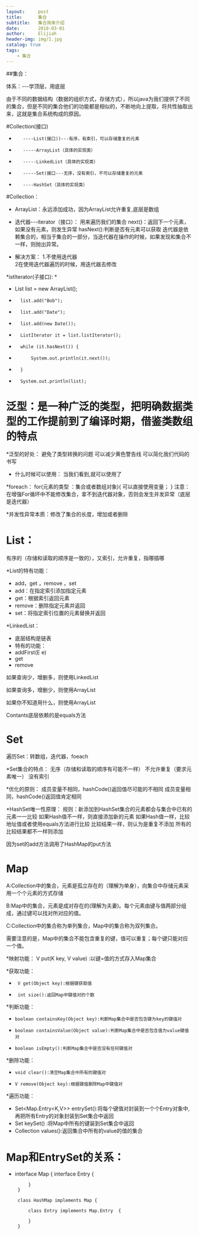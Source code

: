 ```yaml
---
layout:     post                    
title:      集合             
subtitle:   集合简单介绍
date:       2018-03-01             
author:     Elijiah                    
header-img: img/1.jpg   
catalog: true                       
tags:                               
    - 集合
---
```

##集合：

体系：---学顶层，用底层

由于不同的数据结构（数据的组织方式，存储方式），所以java为我们提供了不同的集合，但是不同的集合他们的功能都是相似的，不断地向上提取，将共性抽取出来，这就是集合系统构成的原因。

#Collection(接口)

*        ----List(接口))---有序，有索引，可以存储重复的元素
*        -----ArrayList（具体的实现类）
*        -----LinkedList（具体的实现类）
   
*        -----Set(接口---无序，没有索引，不可以存储重复的元素
*        ----HashSet（具体的实现类）

#Collection：

*   ArrayList：永远添加成功，因为ArrayList允许重复,底层是数组

*   迭代器---iterator（接口）：
用来遍历我们的集合
next()：返回下一个元素，如果没有元素，则发生异常
hasNext():判断是否有元素可以获取
迭代器是依赖集合的，相当于集合的一部分，当迭代器在操作的时候，如果发现和集合不一样，则抛出异常。

*   解决方案：
1.不使用迭代器  
2在使用迭代器遍历的时候，用迭代器去修改

*istIterator(子接口):
* 
*  List list = new ArrayList();
*  		list.add("Bob");
*  		list.add("Date");
*  		list.add(new Date());
*  		ListIterator it = list.listIterator();
*  		while (it.hasNext()) {
*  			System.out.println(it.next());
*  		}
*  		System.out.println(list);

#   泛型：是一种广泛的类型，把明确数据类型的工作提前到了编译时期，借鉴类数组的特点

*泛型的好处：
避免了类型转换的问题
可以减少黄色警告线
可以简化我们代码的书写

* 什么时候可以使用：
当我们看到<E>,就可以使用了

*foreach：
for(元素的类型 ：集合或者数组对象){
可以直接使用变量；
}
注意：在增强For循环中不能修改集合，拿不到迭代器对象，否则会发生并发异常（底层是迭代器）

*并发性异常本质：修改了集合的长度，增加或者删除

#  List：

有序的（存储和读取的顺序是一致的），又索引，允许重复，指哪插哪

*List的特有功能：

* add，get ，remove ，set
* add：在指定索引添加指定元素
* get：根据索引返回元素
* remove：删除指定元素并返回
* set：将指定索引位置的元素替换并返回

*LinkedList：

*  底层结构是链表
*  特有的功能：
*  addFirst(E e)
*  get
*  remove


如果查询少，增删多，则使用LinkedList

如果查询多，增删少，则使用ArrayList

如果你不知道用什么，则使用ArrayList

Contants底层依赖的是equals方法

# Set

遍历Set：转数组，迭代器，foeach

*Set集合的特点：
无序（存储和读取的顺序有可能不一样）
不允许重复（要求元素唯一）
没有索引

*优化的原则：
成员变量不相同，hashCode()返回值尽可能的不相同
成员变量相同，hashCode()返回值肯定相同

*HashSet唯一性原理：
规则：新添加到HashSet集合的元素都会与集合中已有的元素一一比较
如果Hash值不一样，则直接添加新的元素
如果Hash值一样，比较地址值或者使用equals方法进行比较
比较结果一样，则认为是重复不添加 
所有的比较结果都不一样则添加

因为set的add方法调用了HashMap的put方法

# Map

A:Collection中的集合，元素是孤立存在的（理解为单身），向集合中存储元素采用一个个元素的方式存储

B:Map中的集合，元素是成对存在的(理解为夫妻)。每个元素由键与值两部分组成，通过键可以找对所对应的值。

C:Collection中的集合称为单列集合，Map中的集合称为双列集合。

需要注意的是，Map中的集合不能包含重复的键，值可以重复；每个键只能对应一个值。

*映射功能：
   V put(K key, V value) :以键=值的方式存入Map集合

*获取功能：

*      V get(Object key):根据键获取值
*      int size():返回Map中键值对的个数

*判断功能：

*     boolean containsKey(Object key):判断Map集合中是否包含键为key的键值对
*     boolean containsValue(Object value):判断Map集合中是否包含值为value键值对
*     boolean isEmpty():判断Map集合中是否没有任何键值对

*删除功能：

*     void clear():清空Map集合中所有的键值对
*     V remove(Object key):根据键值删除Map中键值对

*遍历功能：

*    Set<Map.Entry<K,V>> entrySet():将每个键值对封装到一个个Entry对象中,再把所有Entry的对象封装到Set集合中返回
*    Set<K> keySet() :将Map中所有的键装到Set集合中返回
*    Collection<V> values():返回集合中所有的value的值的集合

#  Map和EntrySet的关系：
*  interface Map {
			interface Entry {
			
			}
		}
		
		class HashMap implements Map {
			
			class Entry implements Map.Entry  {
				
			}
		}
